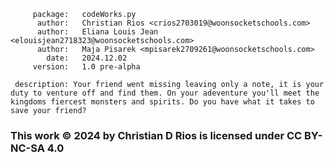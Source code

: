          package:   codeWorks.py
          author:   Christian Rios <crios2703019@woonsocketschools.com> 
          author:   Eliana Louis Jean <elouisjean2718323@woonsocketschools.com> 
          author:   Maja Pisarek <mpisarek2709261@woonsocketschools.com>
            date:   2024.12.02
         version:   1.0 pre-alpha

     description: Your friend went missing leaving only a note, it is your duty to venture off and find them. On your adeventure you'll meet the kingdoms fiercest monsters and spirits. Do you have what it takes to save your friend? 

### This work © 2024 by Christian D Rios is licensed under CC BY-NC-SA 4.0

